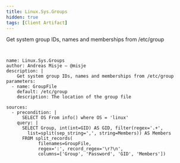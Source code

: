 ```yaml
---
title: Linux.Sys.Groups
hidden: true
tags: [Client Artifact]
---
```


Get system group IDs, names and memberships from /etc/group

<pre><code class="language-yaml">

name: Linux.Sys.Groups
author: Andreas Misje – @misje
description: |
    Get system group IDs, names and memberships from /etc/group
parameters:
  - name: GroupFile
    default: /etc/group
    description: The location of the group file

sources:
  - precondition: |
      SELECT OS From info() where OS = 'linux'
    query: |
      SELECT Group, int(int=GID) AS GID, filter(regex='.+',
        list=split(sep_string=',', string=Members)) AS Members
      FROM split_records(
            filenames=GroupFile,
            regex=':', record_regex='\r?\n',
            columns=['Group', 'Password', 'GID', 'Members'])


</code></pre>

